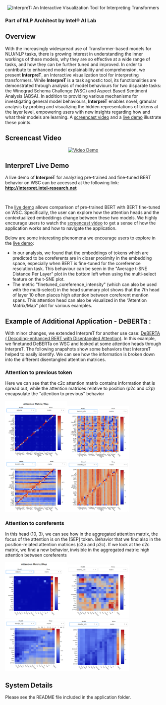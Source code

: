 <p align="center">
  <img src="./assets/interpret_title_centered.png" alt="InterpreT: An Interactive Visualization Tool for Interpreting Transformers"/>
</p>

 
### Part of NLP Architect by Intel® AI Lab

## Overview
With the increasingly widespread use of Transformer-based models for NLU/NLP tasks, there is growing interest in understanding the inner workings of these models, why they are so effective at a wide range of tasks, and how they can be further tuned and improved. In order to contribute to enhanced model explainability and comprehension, we present **InterpreT**, an Interactive visualization tool for interpreting transformers. While **InterpreT** is a task agnostic tool, its functionalities are demonstrated through analysis of model behaviours for two disparate tasks: the Winograd Schema Challenge (WSC) and Aspect Based Sentiment Analysis (ABSA). In addition to providing various mechanisms for investigating general model behaviours, **InterpreT** enables novel, granular analysis by probing and visualizing the hidden representations of tokens at the layer level, empowering users with new insights regarding how and what their models are learning. A [screencast video](https://youtu.be/np3cT9Xt9PE) and a [live demo](http://interpret.intel-research.net) illustrate these points.

## Screencast Video

<p align="center">
  <a href="https://youtu.be/np3cT9Xt9PE"><img src="./assets/video_demo_thumbnail.png" alt="Video Demo" width="548" height="362.5"/></a>
</p>


## InterpreT Live Demo
A live demo of **InterpreT** for analyzing pre-trained and fine-tuned BERT behavior on WSC can be accessed at the following link: 
**http://interpret.intel-research.net**

<br>

The [live demo](http://interpret.intel-research.net) allows comparison of pre-trained BERT with BERT fine-tuned on WSC. Specifically, the user can explore how the attention heads and the contextualized embeddings change between these two models. We highly encourage users to watch the [screencast video](https://youtu.be/np3cT9Xt9PE) to get a sense of how the application works and how to navigate the application.

Below are some interesting phenomena we encourage users to explore in the [live demo](http://interpret.intel-research.net):
- In our analysis, we found that the embeddings of tokens which are predicted to be coreferents are in closer proximity in the embedding space, especially when BERT is fine-tuned for the coreference resolution task. This behaviour can be seen in the "Average t-SNE Distance Per Layer" plot in the bottom left when using the multi-select feature on the t-SNE plot. 
- The metric "finetuned_coreference_intensity" (which can also be used with the multi-select) in the head summary plot shows that the 7th head of layer 10 often places high attention between coreferent mention spans. This attention head can also be visualized in the “Attention Matrix/Map" plot for various examples. 

## Example of Additional Application - DeBERTa : 

With minor changes, we extended InterpreT for another use case: [DeBERTA (
Decoding-enhanced BERT with Disentangled Attention)](https://arxiv.org/abs/2006.03654). 
In this example, we finetuned DeBERTa on WSC and looked at some attention heads through InterpreT.
The following snapshots show some behaviors that InterpreT helped to easily identify.
We can see how the information is broken down into the different disentangled attention matrices. 

### Attention to previous token 
Here we can see that the c2c attention matrix contains information that is spread out, while the attention matrices relative to position (p2c and c2p) encapsulate the "attention to previous" behavior

<img width="200"  src="./assets/deberta_previous_all.png"><img width="200"  src="./assets/deberta_previous_c2c.png"><img width="200"  src="./assets/deberta_previous_c2p.png"><img width="200"  src="./assets/deberta_previous_p2c.png">

### Attention to coreferents
In this head (10, 3), we can see how in the aggregated attention matrix, the focus of the attention is on the [SEP] token.
Behavior that we find also in the position-related attention matrices (c2p and p2c). 
If we look at the c2c matrix, we find a new behavior, invisible in the aggregated matrix: high attention between coreferents

<img width="200"  src="./assets/10_3deberta_all.png"><img width="200"  src="./assets/10_3deberta_c2c.png"><img width="200"  src="./assets/10_3deberta_c2p.png"><img width="200"  src="./assets/10_3deberta_p2c.png">

## System Details
Please see the README file included in the application folder.